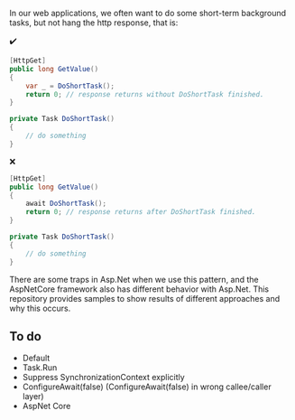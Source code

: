 In our web applications, we often want to do some short-term background tasks, but not hang the http response, that is:

:heavy_check_mark:

```csharp
[HttpGet]
public long GetValue()
{
    var _ = DoShortTask();
    return 0; // response returns without DoShortTask finished.
}

private Task DoShortTask()
{
    // do something
}
```

:x:

```csharp
[HttpGet]
public long GetValue()
{
    await DoShortTask();
    return 0; // response returns after DoShortTask finished.
}

private Task DoShortTask()
{
    // do something
}
```



There are some traps in Asp.Net when we use this pattern, and the AspNetCore framework also has different behavior with Asp.Net. This repository provides samples to show results of different approaches and why this occurs.

## To do

- Default
- Task.Run
- Suppress SynchronizationContext explicitly
- ConfigureAwait(false) (ConfigureAwait(false) in wrong callee/caller layer)
- AspNet Core